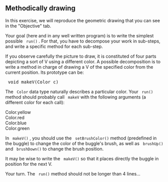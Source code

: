 
## Methodically drawing ##
In this exercise, we will reproduce the geometric drawing that you can see
in the "Objective" tab.

Your goal (here and in any well written program) is to write the simplest
possible ` run()` . For that, you have to decompose your work in
sub-steps, and write a specific method for each sub-step.

If you observe carefully the picture to draw, it is constituted of four
parts depicting a sort of V using a different color. A possible
decomposition is to write a method in charge of drawing a V of the specified
color from the current position. Its prototype can be: 
<pre> void makeV(Color c)</pre>

The ` Color` data type naturally describes a particular
color. Your ` run()` method should probably call ` makeV` with the following arguments (a different color for each
call):   
  
Color.yellow  
Color.red  
Color.blue  
Color.green  

In ` makeV()` , you should use the ` setBrushColor()` method (predefined in the buggle) to change the color of the buggle's brush,
as well as ` brushUp()` and ` brushDown()` to change the
brush position.

It may be wise to write the ` makeV()` so that it places directly
the buggle in position for the next V.

Your turn. The ` run()` method should not be longer than 4
lines...

